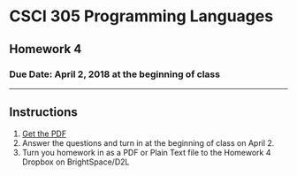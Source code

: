 # CSCI 305 Programming Languages

## Homework 4

### Due Date: April 2, 2018 at the beginning of class

---

## Instructions

1. [Get the PDF](https://raw.githubusercontent.com/CSCI305/csci305-homework/master/hw4.pdf)
2. Answer the questions and turn in at the beginning of class on April 2.
3. Turn you homework in as a PDF or Plain Text file to the Homework 4 Dropbox on BrightSpace/D2L
